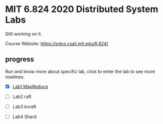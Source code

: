 # MIT 6.824 2020 Distributed System Labs 

Still working on it.

Course Website: https://pdos.csail.mit.edu/6.824/

## progress

Run and know more about specific lab, click to enter the lab to see more readmes.

- [x] [Lab1 MapReduce](https://github.com/Veeupup/6.824-labs-2020/tree/master/src/mr)
- [ ] Lab2 raft

- [ ] Lab3 kvraft
- [ ] Lab4 Shard


